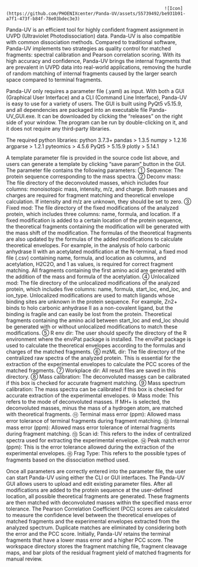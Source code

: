                                                                 ![Icon](https://github.com/PHOENIXcenter/Panda-UV/assets/55739492/be931b91-a7f1-473f-b84f-78e03bdec3e3)

Panda-UV is an efficient tool for highly confident fragment assignment in UVPD (Ultraviolet Photodissociation) data. Panda-UV is also compatible with common dissociation methods. Compared to traditional software, Panda-UV implements two strategies as quality control for matched fragments: spectral calibration and Pearson correlation scoring. With its high accuracy and confidence, Panda-UV brings the internal fragments that are prevalent in UVPD data into real-world applications, removing the hurdle of random matching of internal fragments caused by the larger search space compared to terminal fragments.

Panda-UV only requires a parameter file (.yaml) as input. With both a GUI (Graphical User Interface) and a CLI (Command Line Interface), Panda-UV is easy to use for a variety of users. The GUI is built using PyQt5 v5.15.9, and all dependencies are packaged into an executable file Panda-UV_GUI.exe. It can be downloaded by clicking the “releases” on the right side of your window. The program can be run by double-clicking on it, and it does not require any third-party libraries. 

The required python libraries:
python 3.7.3+
pandas > 1.3.5
numpy > 1.2.16
argparse > 1.2.1
pyteomics > 4.5.6
PyQt5 > 5.15.9
plotly > 5.14.1

A template parameter file is provided in the source code list above, and users can generate a template by clicking “save param” button in the GUI. The parameter file contains the following parameters:
①	Sequence: The protein sequence corresponding to the mass spectra.
②	Deconv mass: The file directory of the deconvoluted masses, which includes four columns: monoisotopic mass, intensity, m/z, and charge. Both masses and charges are required for fragment matching and theoretical envelope calculation. If intensity and m/z are unknown, they should be set to zero.
③	Fixed mod: The file directory of the fixed modifications of the analyzed protein, which includes three columns: name, formula, and location. If a fixed modification is added to a certain location of the protein sequence, the theoretical fragments containing the modification will be generated with the mass shift of the modification. The formulas of the theoretical fragments are also updated by the formulas of the added modifications to calculate theoretical envelopes. For example, in the analysis of holo carbonic anhydrase II with an acetylated modification at the N-terminal, a fixed mod file (.csv) containing name, formula, and location as columns, and acetylation, H2C2O, and 1 as values, is required for correct fragment matching. All fragments containing the first amino acid are generated with the addition of the mass and formula of the acetylation.
④	Unlocalized mod: The file directory of the unlocalized modifications of the analyzed protein, which includes five columns: name, formula, start_loc, end_loc, and ion_type. Unlocalized modifications are used to match ligands whose binding sites are unknown in the protein sequence. For example, Zn2+ binds to holo carbonic anhydrase II as a non-covalent ligand, but the binding is fragile and can easily be lost from the protein. Theoretical fragments containing the amino acid between start_loc and end_loc should be generated with or without unlocalized modifications to match these modifications.
⑤	R env dir: The user should specify the directory of the R environment where the enviPat package is installed. The enviPat package is used to calculate the theoretical envelopes according to the formulas and charges of the matched fragments.
⑥	mzML dir: The file directory of the centralized raw spectra of the analyzed protein. This is essential for the extraction of the experimental envelopes to calculate the PCC scores of the matched fragments.
⑦	Workplace dir: All result files are saved in this directory.
⑧	Mass calibration: The deconvoluted masses can be calibrated if this box is checked for accurate fragment matching.
⑨	Mass spectrum calibration: The mass spectra can be calibrated if this box is checked for accurate extraction of the experimental envelopes.
⑩	Mass mode: This refers to the mode of deconvoluted masses. If MH+ is selected, the deconvoluted masses, minus the mass of a hydrogen atom, are matched with theoretical fragments.
⑪	Terminal mass error (ppm): Allowed mass error tolerance of terminal fragments during fragment matching.
⑫	Internal mass error (ppm): Allowed mass error tolerance of internal fragments during fragment matching.
⑬	Scan id: This refers to the index of centralized spectra used for extracting the experimental envelope.
⑭	Peak match error (ppm): This is the error tolerance allowed during the extraction of the experimental envelopes.
⑮	Frag Type: This refers to the possible types of fragments based on the dissociation method used.

Once all parameters are correctly entered into the parameter file, the user can start Panda-UV using either the CLI or GUI interfaces. The Panda-UV GUI allows users to upload and edit existing parameter files. After all modifications are added to the protein sequence at the user-defined location, all possible theoretical fragments are generated. These fragments are then matched with deconvoluted masses within the specified mass error tolerance. The Pearson Correlation Coefficient (PCC) scores are calculated to measure the confidence level between the theoretical envelopes of matched fragments and the experimental envelopes extracted from the analyzed spectrum. Duplicate matches are eliminated by considering both the error and the PCC score. Initially, Panda-UV retains the terminal fragments that have a lower mass error and a higher PCC score. The workspace directory stores the fragment matching file, fragment cleavage maps, and bar plots of the residual fragment yield of matched fragments for manual review.
